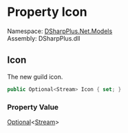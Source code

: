 # Property Icon

Namespace: [DSharpPlus.Net.Models](DSharpPlus.Net.Models.md)  
Assembly: DSharpPlus.dll

## <a id="DSharpPlus_Net_Models_GuildEditModel_Icon"></a>Icon

The new guild icon.

```csharp
public Optional<Stream> Icon { set; }
```

### Property Value

[Optional](DSharpPlus.Entities.Optional\-1.md)<[Stream](https://learn.microsoft.com/dotnet/api/system.io.stream)\>

